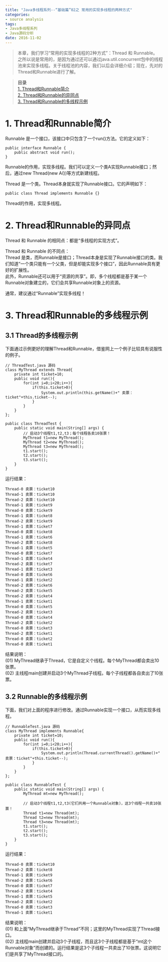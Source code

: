 ```yaml
---
title: "Java多线程系列--“基础篇”02之 常用的实现多线程的两种方式"
categories: 
- source analysis
tags: 
- Java多线程系列
- Java源码分析
date: 2016-11-02
---
```



> 本章，我们学习“常用的实现多线程的2种方式”：Thread 和 Runnable。  
之所以说是常用的，是因为通过还可以通过java.util.concurrent包中的线程池来实现多线程。关于线程池的内容，我们以后会详细介绍；现在，先对的Thread和Runnable进行了解。

> **目录**  
> [1. Thread和Runnable简介](#anchor1)   
> [2. Thread和Runnable的异同点](#anchor2)   
> [3. Thread和Runnable的多线程示例](#anchor3)   


<a name="anchor1"></a>
# 1. Thread和Runnable简介

Runnable 是一个接口，该接口中只包含了一个run()方法。它的定义如下：

    public interface Runnable {
        public abstract void run();
    }

Runnable的作用，实现多线程。我们可以定义一个类A实现Runnable接口；然后，通过new Thread(new A())等方式新建线程。

 

Thread 是一个类。Thread本身就实现了Runnable接口。它的声明如下：

    public class Thread implements Runnable {}

Thread的作用，实现多线程。

 
<a name="anchor2"></a>
# 2. Thread和Runnable的异同点

Thread 和 Runnable 的相同点：都是“多线程的实现方式”。

Thread 和 Runnable 的不同点：  
Thread 是类，而Runnable是接口；Thread本身是实现了Runnable接口的类。我们知道“一个类只能有一个父类，但是却能实现多个接口”，因此Runnable具有更好的扩展性。  
此外，Runnable还可以用于“资源的共享”。即，多个线程都是基于某一个Runnable对象建立的，它们会共享Runnable对象上的资源。

通常，建议通过“Runnable”实现多线程！

 
<a name="anchor3"></a>
# 3. Thread和Runnable的多线程示例
## 3.1 Thread的多线程示例

下面通过示例更好的理解Thread和Runnable，借鉴网上一个例子比较具有说服性的例子。

    // ThreadTest.java 源码
    class MyThread extends Thread{
        private int ticket=10;  
        public void run(){
            for(int i=0;i<20;i++){ 
                if(this.ticket>0){
                    System.out.println(this.getName()+" 卖票：ticket"+this.ticket--);
                }
            }
        } 
    };

    public class ThreadTest {  
        public static void main(String[] args) {  
            // 启动3个线程t1,t2,t3；每个线程各卖10张票！
            MyThread t1=new MyThread();
            MyThread t2=new MyThread();
            MyThread t3=new MyThread();
            t1.start();
            t2.start();
            t3.start();
        }  
    } 

运行结果：

    Thread-0 卖票：ticket10
    Thread-1 卖票：ticket10
    Thread-2 卖票：ticket10
    Thread-1 卖票：ticket9
    Thread-0 卖票：ticket9
    Thread-1 卖票：ticket8
    Thread-2 卖票：ticket9
    Thread-1 卖票：ticket7
    Thread-0 卖票：ticket8
    Thread-1 卖票：ticket6
    Thread-2 卖票：ticket8
    Thread-1 卖票：ticket5
    Thread-0 卖票：ticket7
    Thread-1 卖票：ticket4
    Thread-2 卖票：ticket7
    Thread-1 卖票：ticket3
    Thread-0 卖票：ticket6
    Thread-1 卖票：ticket2
    Thread-2 卖票：ticket6
    Thread-2 卖票：ticket5
    Thread-2 卖票：ticket4
    Thread-1 卖票：ticket1
    Thread-0 卖票：ticket5
    Thread-2 卖票：ticket3
    Thread-0 卖票：ticket4
    Thread-2 卖票：ticket2
    Thread-0 卖票：ticket3
    Thread-2 卖票：ticket1
    Thread-0 卖票：ticket2
    Thread-0 卖票：ticket1

结果说明：  
(01) MyThread继承于Thread，它是自定义个线程。每个MyThread都会卖出10张票。  
(02) 主线程main创建并启动3个MyThread子线程。每个子线程都各自卖出了10张票。

 
## 3.2 Runnable的多线程示例

下面，我们对上面的程序进行修改。通过Runnable实现一个接口，从而实现多线程。

    // RunnableTest.java 源码
    class MyThread implements Runnable{  
        private int ticket=10;  
        public void run(){
            for(int i=0;i<20;i++){ 
                if(this.ticket>0){
                    System.out.println(Thread.currentThread().getName()+" 卖票：ticket"+this.ticket--);
                }
            }
        } 
    }; 

    public class RunnableTest {  
        public static void main(String[] args) {  
            MyThread mt=new MyThread();

            // 启动3个线程t1,t2,t3(它们共用一个Runnable对象)，这3个线程一共卖10张票！
            Thread t1=new Thread(mt);
            Thread t2=new Thread(mt);
            Thread t3=new Thread(mt);
            t1.start();
            t2.start();
            t3.start();
        }  
    }

运行结果：

    Thread-0 卖票：ticket10
    Thread-2 卖票：ticket8
    Thread-1 卖票：ticket9
    Thread-2 卖票：ticket6
    Thread-0 卖票：ticket7
    Thread-2 卖票：ticket4
    Thread-1 卖票：ticket5
    Thread-2 卖票：ticket2
    Thread-0 卖票：ticket3
    Thread-1 卖票：ticket1

结果说明：  
(01) 和上面“MyThread继承于Thread”不同；这里的MyThread实现了Thread接口。  
(02) 主线程main创建并启动3个子线程，而且这3个子线程都是基于“mt这个Runnable对象”而创建的。运行结果是这3个子线程一共卖出了10张票。这说明它们是共享了MyThread接口的。

 
